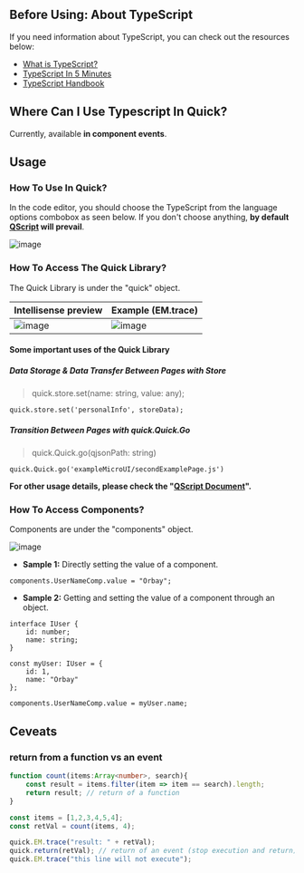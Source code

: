 ## Before Using: About TypeScript
If you need information about TypeScript, you can check out the resources below:
*  [What is TypeScript?](https://github.com/microsoft/TypeScript)
*  [TypeScript In 5 Minutes](https://www.typescriptlang.org/docs/handbook/typescript-in-5-minutes.html)
*  [TypeScript Handbook](https://www.typescriptlang.org/docs/handbook/)

## Where Can I Use Typescript In Quick?
Currently, available **in component events**. 

## Usage

### How To Use In Quick?
In the code editor, you should choose the TypeScript from the language options combobox as seen below. If you don't choose anything, **by default [QScript](https://gitlab.softtech/quickpublic/quick/-/wikis/QScript) will prevail**.

![image](https://cdn.softtech.com.tr/ngsp-quick/nemo/dev/mdImages/typescript/clickTypescript.png)

### How To Access The Quick Library?
The Quick Library is under the "quick" object.

| Intellisense preview | Example (EM.trace) |
| ------ | ------ |
| ![image](https://cdn.softtech.com.tr/ngsp-quick/nemo/dev/mdImages/typescript/intellisensePreview.png) | ![image](https://cdn.softtech.com.tr/ngsp-quick/nemo/dev/mdImages/typescript/emTrace.png) |

#### Some important uses of the Quick Library
##### Data Storage & Data Transfer Between Pages with Store
>quick.store.set(name: string, value: any);
```
quick.store.set('personalInfo', storeData);
```

##### Transition Between Pages with quick.Quick.Go
>quick.Quick.go(qjsonPath: string)
```
quick.Quick.go('exampleMicroUI/secondExamplePage.js')
```

**For other usage details, please check the "[QScript Document](https://gitlab.softtech/quickpublic/quick/-/wikis/QScript)".**

### How To Access Components?
Components are under the "components" object.

![image](https://cdn.softtech.com.tr/ngsp-quick/nemo/dev/mdImages/typescript/accessComponent.png)

* **Sample 1:** Directly setting the value of a component.

```
components.UserNameComp.value = "Orbay";
```

* **Sample 2:** Getting and setting the value of a component through an object. 

```
interface IUser {
    id: number;
    name: string;
}

const myUser: IUser = {
    id: 1,
    name: "Orbay"
};

components.UserNameComp.value = myUser.name;
```
## Ceveats
### return from a function vs an event
```ts
function count(items:Array<number>, search){
    const result = items.filter(item => item == search).length;
    return result; // return of a function
}

const items = [1,2,3,4,5,4];
const retVal = count(items, 4);

quick.EM.trace("result: " + retVal);
quick.return(retVal); // return of an event (stop execution and return)
quick.EM.trace("this line will not execute");
```